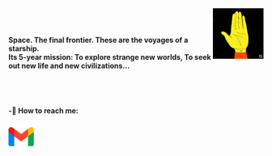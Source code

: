 <img src="https://raw.githubusercontent.com/KatlenVanessa/KatlenVanessa/master/200w.gif" align="right" width="100" > 
<br><br>
<h4>Space. The final frontier. These are the voyages of a starship.<br>
Its 5-year mission: To explore strange new worlds, To seek out new life and new civilizations...</h4>
<br><br>
<h4>-🔔 How to reach me:<br></h4>
<a href="https://mail.google.com/mail/u/katlenvanessa15@gmail.com" target="blank"><img align="center" src="https://raw.githubusercontent.com/KatlenVanessa/KatlenVanessa/master/5968534.png" height="50" /></a>
